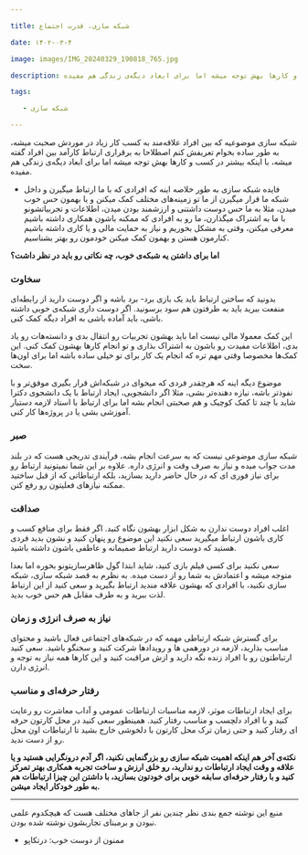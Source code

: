 ```yaml
---

title: شبکه سازی، قدرت اجتماع

date: ۱۴۰۲-۰۳-۴

image: images/IMG_20240329_190818_765.jpg

description: شبکه سازی موضوعیه که بین افراد علاقه‌مند به کسب کار زیاد در موردش صحبت میشه، به طور ساده بخوام تعریفش کنم اصطلاحا به برقراری ارتباط کارآمد بین افراد گفته میشه، با اینکه بیشتر در کسب و کارها بهش توجه میشه اما برای ابعاد دیگه‌ی زندگی هم مفیده

tags:

   - شبکه سازی

---
```

شبکه سازی موضوعیه که بین افراد علاقه‌مند به کسب کار زیاد در موردش صحبت میشه، به طور ساده بخوام تعریفش کنم اصطلاحا به برقراری ارتباط کارآمد بین افراد گفته میشه، با اینکه بیشتر در کسب و کارها بهش توجه میشه اما برای ابعاد دیگه‌ی زندگی هم مفیده.

- فایده شبکه سازی به طور خلاصه اینه که افرادی که با ما ارتباط میگیرن و داخل شبکه ما قرار میگیرن از ما تو زمینه‌های مختلف کمک میکنن و یا بهمون حس خوب میدن، مثلا به ما حس دوست داشتنی و ارزشمند بودن میدن، اطلاعات و تجربیاتشونو با ما به اشتراک میگذارن، ما رو به افرادی که ممکنه باشون همکاری داشته باشیم معرفی میکنن، وقتی به مشکل بخوریم و نیاز به حمایت مالی و یا کاری داشته باشیم کنارمون هستن و بهمون کمک میکنن خودمون رو بهتر بشناسیم.

**اما برای داشتن یه شبکه‌ی خوب، چه نکاتی رو باید در نظر داشت؟**

### سخاوت

بدونید که ساختن ارتباط باید یک بازی برد- برد باشه و اگر دوست دارید از رابطه‌ای منفعت ببرید باید به طرفتون هم سود برسونید.
اگر دوست داری شبکه‌ی خوبی داشته باشی، باید آماده باشی به افراد دیگه کمک کنی.

این کمک معمولا مالی نیست اما باید بهشون تجربیات رو انتقال بدی و دانسته‌هات رو یاد بدی، اطلاعات مفیدت رو باشون به اشتراک بذاری و تو انجام کارها بهشون کمک کنی. این کمک‌ها مخصوصا وقتی مهم تره که انجام یک کار برای تو خیلی ساده باشه اما برای اون‌ها سخت.

موضوع دیگه‌ اینه که هرچقدر فردی که میخوای در شبکه‌اش قرار بگیری موفق‌تر و با نفوذتر باشه، نیازه دهنده‌تر بشی، مثلا اگر دانشجویی، ایجاد ارتباط با یک دانشجوی دکترا شاید با چند تا کمک کوچیک و هم صحبتی انجام بشه اما برای ارتباط با استاد لازمه دستیار آموزشی بشی یا در پروژه‌ها کار کنی.

### صبر

شبکه سازی موضوعی نیست که به سرعت انجام بشه، فرآیندی تدریجی هست که در بلند مدت جواب میده و نیاز به صرف وقت و انرژی داره. علاوه بر این شما نمیتونید ارتباط رو برای نیاز فوری ای که در حال حاضر دارید بسازید، بلکه ارتباطاتی که از قبل ساختید ممکنه نیازهای فعلیتون رو رفع کنن.

### صداقت

اغلب افراد دوست ندارن به شکل ابزار بهشون نگاه کنید. اگر فقط برای منافع کسب و کاری باشون ارتباط میگیرید سعی نکنید این موضوع رو پنهان کنید و نشون بدید فردی هستید که دوست دارید ارتباط صمیمانه و عاطفی باشون داشته باشید.

سعی نکنید برای کسی فیلم بازی کنید، شاید ابتدا گول ظاهرسازیتونو بخوره اما بعدا متوجه میشه و اعتمادش به شما رو از دست میده. به نظرم به قصد شبکه سازی، شبکه سازی نکنید، با افرادی که بهشون علاقه مندید ارتباط بگیرید و سعی کنید از این ارتباط لذت ببرید و به طرف مقابل هم حس خوب بدید.

### نیاز به صرف انرژی و زمان

برای گسترش شبکه ارتباطی مهمه که در شبکه‌های اجتماعی فعال باشید و محتوای مناسب بذارید، لازمه در دورهمی ها و رویداد‌ها شرکت کنید و سخنگو باشید. سعی کنید ارتباطتون رو با افراد زنده نگه دارید و ازش مراقبت کنید و این کارها همه نیاز به توجه و انرژی دارن.

### رفتار حرفه‌ای و مناسب

برای ایجاد ارتباطات موثر، لازمه مناسبات ارتباطات عمومی و آداب معاشرت رو رعایت کنید و با افراد دلچسب و مناسب رفتار کنید. همینطور سعی کنید در محل کارتون حرفه ای رفتار کنید و حتی زمان ترک محل کارتون با دلخوشی خارج بشید تا ارتباطات اون محل رو از دست ندید.

**نکته‌ی آخر هم اینکه اهمیت شبکه سازی رو بزرگنمایی نکنید، اگر آدم درونگرایی هستید و یا علاقه و وقت ایجاد ارتباطات رو ندارید، رو خلق ارزش و ساخت تجربه همکاری بهتر تمرکز کنید و با رفتار حرفه‌ای سابقه خوبی برای خودتون بسازید، با داشتن این چیزا ارتباطات هم به طور خودکار ایجاد میشن.**

------------------------------

منبع این نوشته‌ جمع بندی نظر چندین نفر از جاهای مختلف هست که هیچکدوم علمی نبودن و برمبنای تجاربشون نوشته شده بودن.

- ممنون از دوست خوب: درتکاپو
